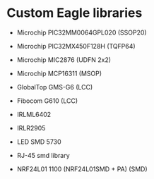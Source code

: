 # Custom Eagle libraries
- Microchip PIC32MM0064GPL020 (SSOP20)
- Microchip PIC32MX450F128H (TQFP64)
- Microchip MIC2876 (UDFN 2x2)
- Microchip MCP16311 (MSOP)

- GlobalTop GMS-G6 (LCC)
- Fibocom G610 (LCC)

- IRLML6402
- IRLR2905

- LED SMD 5730

- RJ-45 smd library
- NRF24L01 1100 (NRF24L01SMD + PA) (SMD)
